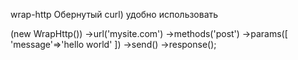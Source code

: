 wrap-http
Обернутый curl)
удобно использовать

(new WrapHttp())
->url('mysite.com')
->methods('post')
->params([
  'message'=>'hello world'
])
->send()
->response();
